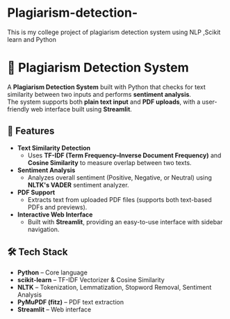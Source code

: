 # Plagiarism-detection-
This is my college project of plagiarism detection system using NLP ,Scikit learn and Python
# 📝 Plagiarism Detection System  

A **Plagiarism Detection System** built with Python that checks for text similarity between two inputs and performs **sentiment analysis**.  
The system supports both **plain text input** and **PDF uploads**, with a user-friendly web interface built using **Streamlit**.



## 🚀 Features  

- **Text Similarity Detection**  
  - Uses **TF-IDF (Term Frequency–Inverse Document Frequency)** and **Cosine Similarity** to measure overlap between two texts.  
- **Sentiment Analysis**  
  - Analyzes overall sentiment (Positive, Negative, or Neutral) using **NLTK's VADER** sentiment analyzer.  
- **PDF Support**  
  - Extracts text from uploaded PDF files (supports both text-based PDFs and previews).  
- **Interactive Web Interface**  
  - Built with **Streamlit**, providing an easy-to-use interface with sidebar navigation.  



## 🛠️ Tech Stack  

- **Python** – Core language  
- **scikit-learn** – TF-IDF Vectorizer & Cosine Similarity  
- **NLTK** – Tokenization, Lemmatization, Stopword Removal, Sentiment Analysis  
- **PyMuPDF (fitz)** – PDF text extraction  
- **Streamlit** – Web interface  



